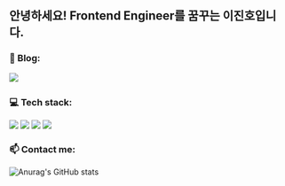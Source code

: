 <!-- 
**fredkeemhaus/fredkeemhaus** is a ✨ _special_ ✨ repository because its `README.md` (this file) appears on your GitHub profile.

Here are some ideas to get you started:

- 🔭 I’m currently working on ...
- 🌱 I’m currently learning ...
- 👯 I’m looking to collaborate on ...
- 🤔 I’m looking for help with ...
- 💬 Ask me about ...
- 📫 How to reach me: ...
- 😄 Pronouns: ...
- ⚡ Fun fact: ...
 -->

<!--  
💻 What can I use
- Programming Languages: Javascript, TypeScript, Python
- Front-end: HTML, CSS, React.js, Emotion, storybook
- Design: Figma 
-->

## 안녕하세요! Frontend Engineer를 꿈꾸는 이진호입니다.


### 🔭 Blog:

<a href="https://velog.io/@gn0lee">
<img src="https://img.shields.io/badge/Velog-#20C997?style=flat-square&logo=Velog&logoColor=white"/>
<a/>
  
<br />

### 💻 Tech stack:
![](https://img.shields.io/badge/Javascript-#F7DF1E?style=flat-square&logo=javascript&logoColor=white) 
![](https://img.shields.io/badge/Typescript-#3178C6?style=flat-square&logo=Typescript&logoColor=white) 
![](https://img.shields.io/badge/HTML5-#E34F26?style=flat-square&logo=HTML5&logoColor=white) 
![](https://img.shields.io/badge/CSS3-#1572B6?style=flat-square&logo=CSS3&logoColor=white) 

 

### 📫 Contact me:
 
 
 
![Anurag's GitHub stats](https://github-readme-stats.vercel.app/api?username=Gn0lee&show_icons=true&theme=tokyonight)



